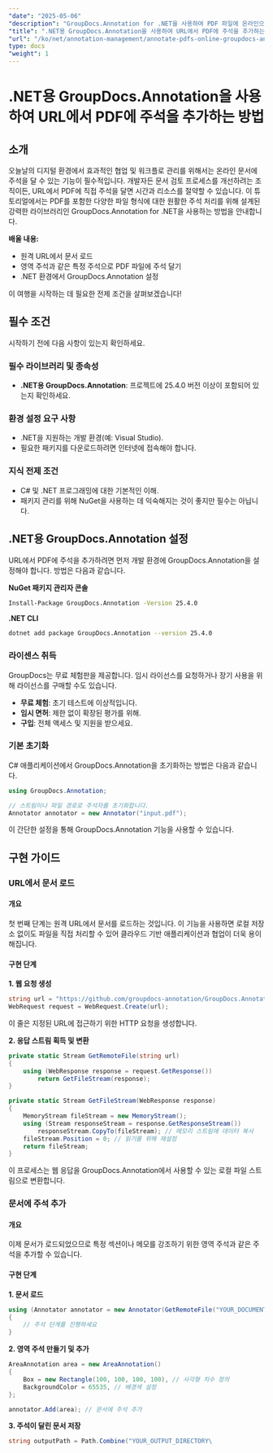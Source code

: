 ```yaml
---
"date": "2025-05-06"
"description": "GroupDocs.Annotation for .NET을 사용하여 PDF 파일에 온라인으로 주석을 추가하는 방법을 알아보세요. 효율적인 주석 기술을 통해 문서 검토 프로세스를 간소화하세요."
"title": ".NET용 GroupDocs.Annotation을 사용하여 URL에서 PDF에 주석을 추가하는 방법"
"url": "/ko/net/annotation-management/annotate-pdfs-online-groupdocs-annotation-net/"
type: docs
"weight": 1
---
```


# .NET용 GroupDocs.Annotation을 사용하여 URL에서 PDF에 주석을 추가하는 방법

## 소개

오늘날의 디지털 환경에서 효과적인 협업 및 워크플로 관리를 위해서는 온라인 문서에 주석을 달 수 있는 기능이 필수적입니다. 개발자든 문서 검토 프로세스를 개선하려는 조직이든, URL에서 PDF에 직접 주석을 달면 시간과 리소스를 절약할 수 있습니다. 이 튜토리얼에서는 PDF를 포함한 다양한 파일 형식에 대한 원활한 주석 처리를 위해 설계된 강력한 라이브러리인 GroupDocs.Annotation for .NET을 사용하는 방법을 안내합니다.

**배울 내용:**
- 원격 URL에서 문서 로드
- 영역 주석과 같은 특정 주석으로 PDF 파일에 주석 달기
- .NET 환경에서 GroupDocs.Annotation 설정

이 여행을 시작하는 데 필요한 전제 조건을 살펴보겠습니다!

## 필수 조건

시작하기 전에 다음 사항이 있는지 확인하세요.

### 필수 라이브러리 및 종속성
- **.NET용 GroupDocs.Annotation**: 프로젝트에 25.4.0 버전 이상이 포함되어 있는지 확인하세요.
  

### 환경 설정 요구 사항
- .NET을 지원하는 개발 환경(예: Visual Studio).
- 필요한 패키지를 다운로드하려면 인터넷에 접속해야 합니다.

### 지식 전제 조건
- C# 및 .NET 프로그래밍에 대한 기본적인 이해.
- 패키지 관리를 위해 NuGet을 사용하는 데 익숙해지는 것이 좋지만 필수는 아닙니다.

## .NET용 GroupDocs.Annotation 설정

URL에서 PDF에 주석을 추가하려면 먼저 개발 환경에 GroupDocs.Annotation을 설정해야 합니다. 방법은 다음과 같습니다.

**NuGet 패키지 관리자 콘솔**

```bash
Install-Package GroupDocs.Annotation -Version 25.4.0
```

**\.NET CLI**

```bash
dotnet add package GroupDocs.Annotation --version 25.4.0
```

### 라이센스 취득

GroupDocs는 무료 체험판을 제공합니다. 임시 라이선스를 요청하거나 장기 사용을 위해 라이선스를 구매할 수도 있습니다.

- **무료 체험**: 초기 테스트에 이상적입니다.
- **임시 면허**: 제한 없이 확장된 평가를 위해.
- **구입**: 전체 액세스 및 지원을 받으세요.

### 기본 초기화

C# 애플리케이션에서 GroupDocs.Annotation을 초기화하는 방법은 다음과 같습니다.

```csharp
using GroupDocs.Annotation;

// 스트림이나 파일 경로로 주석자를 초기화합니다.
Annotator annotator = new Annotator("input.pdf");
```

이 간단한 설정을 통해 GroupDocs.Annotation 기능을 사용할 수 있습니다.

## 구현 가이드

### URL에서 문서 로드

#### 개요

첫 번째 단계는 원격 URL에서 문서를 로드하는 것입니다. 이 기능을 사용하면 로컬 저장소 없이도 파일을 직접 처리할 수 있어 클라우드 기반 애플리케이션과 협업이 더욱 용이해집니다.

#### 구현 단계

**1. 웹 요청 생성**

```csharp
string url = "https://github.com/groupdocs-annotation/GroupDocs.Annotation-for-.NET/blob/master/Examples/Resources/SampleFiles/input.pdf?raw=true";
WebRequest request = WebRequest.Create(url);
```

이 줄은 지정된 URL에 접근하기 위한 HTTP 요청을 생성합니다.

**2. 응답 스트림 획득 및 변환**

```csharp
private static Stream GetRemoteFile(string url)
{
    using (WebResponse response = request.GetResponse())
        return GetFileStream(response);
}

private static Stream GetFileStream(WebResponse response)
{
    MemoryStream fileStream = new MemoryStream();
    using (Stream responseStream = response.GetResponseStream())
        responseStream.CopyTo(fileStream); // 메모리 스트림에 데이터 복사
    fileStream.Position = 0; // 읽기를 위해 재설정
    return fileStream;
}
```

이 프로세스는 웹 응답을 GroupDocs.Annotation에서 사용할 수 있는 로컬 파일 스트림으로 변환합니다.

### 문서에 주석 추가

#### 개요

이제 문서가 로드되었으므로 특정 섹션이나 메모를 강조하기 위한 영역 주석과 같은 주석을 추가할 수 있습니다.

#### 구현 단계

**1. 문서 로드**

```csharp
using (Annotator annotator = new Annotator(GetRemoteFile("YOUR_DOCUMENT_DIRECTORY/input.pdf")))
{
    // 주석 단계를 진행하세요
}
```

**2. 영역 주석 만들기 및 추가**

```csharp
AreaAnnotation area = new AreaAnnotation()
{
    Box = new Rectangle(100, 100, 100, 100), // 사각형 치수 정의
    BackgroundColor = 65535, // 배경색 설정
};

annotator.Add(area); // 문서에 주석 추가
```

**3. 주석이 달린 문서 저장**

```csharp
string outputPath = Path.Combine("YOUR_OUTPUT_DIRECTORY\